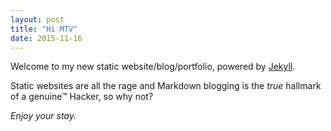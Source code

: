 ```yaml
---
layout: post
title: "Hi MTV"
date: 2015-11-16
---
```


Welcome to my new static website/blog/portfolio, powered by [Jekyll](http://jekyllrb.com).

Static websites are all the rage and Markdown blogging is the _true_ hallmark of a genuine™ Hacker, so why not?

*Enjoy your stay.*
